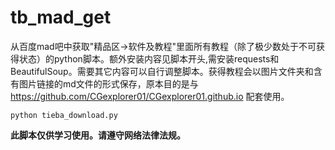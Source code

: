 # tb_mad_get
从百度mad吧中获取"精品区->软件及教程"里面所有教程（除了极少数处于不可获得状态）的python脚本。额外安装内容见脚本开头,需安装requests和BeautifulSoup。需要其它内容可以自行调整脚本。获得教程会以图片文件夹和含有图片链接的md文件的形式保存，原本目的是与 https://github.com/CGexplorer01/CGexplorer01.github.io 配套使用。

```console
python tieba_download.py
```
**此脚本仅供学习使用。请遵守网络法律法规。**
